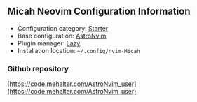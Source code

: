 ## Micah Neovim Configuration Information

- Configuration category: [Starter](https://github.com/doctorfree/nvim-lazyman#starter-configurations)
- Base configuration:     [AstroNvim](https://astronvim.com)
- Plugin manager:         [Lazy](https://github.com/folke/lazy.nvim)
- Installation location:  `~/.config/nvim-Micah`

### Github repository

[https://code.mehalter.com/AstroNvim_user](https://code.mehalter.com/AstroNvim_user)


